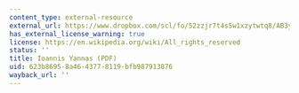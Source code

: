 ```yaml
---
content_type: external-resource
external_url: https://www.dropbox.com/scl/fo/52zzjr7t4s5w1xzytwtq8/AB3ybSKbETv9VoBguMzPeJI/Supplementary%20Resources/Backgrounds%20of%20the%20Instructors?dl=0&preview=2+Ioannis+Yannas.pdf&rlkey=qojtvzyd9q8cpudjtvj939i69&subfolder_nav_tracking=1
has_external_license_warning: true
license: https://en.wikipedia.org/wiki/All_rights_reserved
status: ''
title: Ioannis Yannas (PDF)
uid: 623b8695-8a46-4377-8119-bfb987913876
wayback_url: ''
---
```

